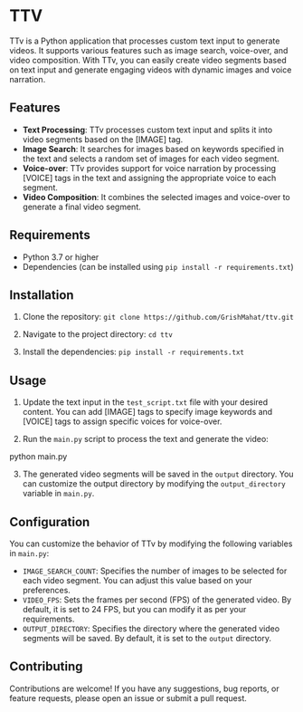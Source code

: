 # TTV

TTv is a Python application that processes custom text input to generate videos. It supports various features such as image search, voice-over, and video composition. With TTv, you can easily create video segments based on text input and generate engaging videos with dynamic images and voice narration.

## Features

- **Text Processing**: TTv processes custom text input and splits it into video segments based on the [IMAGE] tag.
- **Image Search**: It searches for images based on keywords specified in the text and selects a random set of images for each video segment.
- **Voice-over**: TTv provides support for voice narration by processing [VOICE] tags in the text and assigning the appropriate voice to each segment.
- **Video Composition**: It combines the selected images and voice-over to generate a final video segment.

## Requirements

- Python 3.7 or higher
- Dependencies (can be installed using `pip install -r requirements.txt`)

## Installation

1. Clone the repository: `git clone https://github.com/GrishMahat/ttv.git`

2. Navigate to the project directory: `cd ttv`


3. Install the dependencies: `pip install -r requirements.txt`



## Usage

1. Update the text input in the `test_script.txt` file with your desired content. You can add [IMAGE] tags to specify image keywords and [VOICE] tags to assign specific voices for voice-over.

2. Run the `main.py` script to process the text and generate the video:

python main.py


3. The generated video segments will be saved in the `output` directory. You can customize the output directory by modifying the `output_directory` variable in `main.py`.

## Configuration

You can customize the behavior of TTv by modifying the following variables in `main.py`:

- `IMAGE_SEARCH_COUNT`: Specifies the number of images to be selected for each video segment. You can adjust this value based on your preferences.
- `VIDEO_FPS`: Sets the frames per second (FPS) of the generated video. By default, it is set to 24 FPS, but you can modify it as per your requirements.
- `OUTPUT_DIRECTORY`: Specifies the directory where the generated video segments will be saved. By default, it is set to the `output` directory.

## Contributing

Contributions are welcome! If you have any suggestions, bug reports, or feature requests, please open an issue or submit a pull request.





